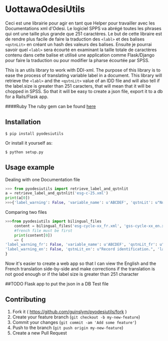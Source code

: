 # UottawaOdesiUtils

Ceci est une librairie pour agir en tant que Helper pour travailler avec les Documentations xml d'Odesi. Le logiciel SPPS va abrégé toutes les phrases qui ont une taille plus grande que  251 caractères. Le but de cette libraire est de rendre plus facile de faire la traduction des `<labl>` et des balises `<qstnLit>` en créant un hash des valeurs des balises. Ensuite je pourrai savoir quel `<labl>` sera écourté en examinant la taille totale de caractères contenu dans cette balise et utilisé une application comme Flask/Django pour faire la traduction ou pour modifier la pharse écourtée par SPSS.

This is an utils library to work with DDI-xml. The purpose of this library is to ease the process of translating variable label in a document. This library will retrieve the `<labl>` and the `<qstnLit>` value of an IDD file and will also tell if the label.size is greater than 251 caracters, that will mean that it will be chopped in SPSS. So that it will be easy to create a json file, export it to a db for a Rails/Flask app. 

####Ruby
The ruby gem can be found [here](https://github.com/guinslym/uottawa_odesi_utils)

## Installation

	$ pip install pyodesiutils

Or install it yourself as:

    $ python setup.py

## Usage example

Dealing with one Documentation file
```python
>>> from pyodesiutils import retrieve_label_and_qstnlit
a = retrieve_label_and_qstnlit('esg-c-25.xml')
print(a[0])
>>>{'label_warning': False, 'variable_name': u'ABCDEF', 'qstnLit': u"Num\xe9ro d'identification de l'enregistrement.", 'label': u"Num\xe9ro d'identification de l'enregistrement."}
```

Comparing two files
```python
>>>from pyodesiutils import bilingual_files
	content = bilingual_files('esg-cycle-xx_fr.xml', 'gss-cycle-xx_en.xml')
	#french file must be first
	print(content[0])
	=> {
'label_warning_fr': False, 'variable_name': u'ABCDEF', 'qstnLit_fr': u"Num\xe9ro d'identification de l'enregistrement.", 'label_fr': u"Num\xe9ro d'identification de l'enregistrement.",
'label_warning_en': False, 'qstnLit_en': u"Record identification.", 'label_en': u"Record identification"	
}
```
Now it's easier to create a web app so that I can view the English and the French translation side-by-side and make corrections if the translation is not good enough or if the label size is greater than 251 character

##TODO
Flask app to put the json in a DB
Test file

## Contributing

1. Fork it ( https://github.com/guinslym/pyodesiutils/fork )
2. Create your feature branch (`git checkout -b my-new-feature`)
3. Commit your changes (`git commit -am 'Add some feature'`)
4. Push to the branch (`git push origin my-new-feature`)
5. Create a new Pull Request
